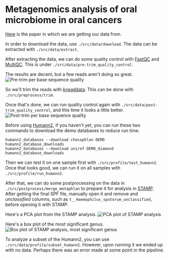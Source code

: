 # Metagenomics analysis of oral microbiome in oral cancers

[Here](http://journals.plos.org/plosone/article?id=10.1371/journal.pone.0098741) is the paper in which we are getting our data from.

In order to download the data, use `./src/data/download`. The data can be extracted with `./src/data/extract`.

After extracting the data, we can do some quality control with [FastQC](https://www.bioinformatics.babraham.ac.uk/projects/fastqc/) and [MultiQC](https://multiqc.info/). This is under `./src/data/pre-trim_quality_control`.

The results are decent, but a few reads aren't doing so great.
![Pre-trim per base sequence quality](https://0petya.github.io/bioinformatics-2/homework/metagenomics/reports/figures/pre-trim_fastqc_per_sequence_quality_scores_plot.png)

So we'll trim the reads with [kneaddata](https://bitbucket.org/biobakery/kneaddata/wiki/Home). This can be done with `./src/preprocess/trim`.

Once that's done, we can run quality control again with `./src/data/post-trim_quality_control`, and this time it looks a little better.
![Post-trim per base sequence quality](https://0petya.github.io/bioinformatics-2/homework/metagenomics/reports/figures/post-trim_fastqc_per_sequence_quality_scores_plot.png)

Before using [Humann2](https://huttenhower.sph.harvard.edu/humann), if you haven't yet, you can run these two commands to download the demo databases to reduce run time.

```
humann2_databases --download chocophlan DEMO humann2_database_downloads
humann2_databases --download uniref DEMO_diamond humann2_database_downloads
```

Then we can test it on one sample first with `./src/profile/test_humann2`. Once that looks good, we can run it on all samples with `./src/profile/run_humann2`.

After that, we can do some postprocessing on the data in `./src/postprocess/merge_metaphlan` to prepare it for analysis in [STAMP](https://beikolab.cs.dal.ca/software/STAMP). After getting the final SPF file, manually open it and remove and _unclassified_ columns, such as `t__Haemophilus_sputorum_unclassified`, before opening it with STAMP.

Here's a PCA plot from the STAMP analysis.
![PCA plot of STAMP analysis](https://0petya.github.io/bioinformatics-2/homework/metagenomics/reports/figures/PCA.png)

Here's a box plot of the most significant genus.
![Box plot of STAMP analysis, most significant genus](https://0petya.github.io/bioinformatics-2/homework/metagenomics/reports/figures/box_plot.png)

To analyze a subset of the Humann2, you can use `./src/data/profile/subset_humann2`. However, upon running it we ended up with no data. Perhaps there was an error made at some point in the pipeline.
